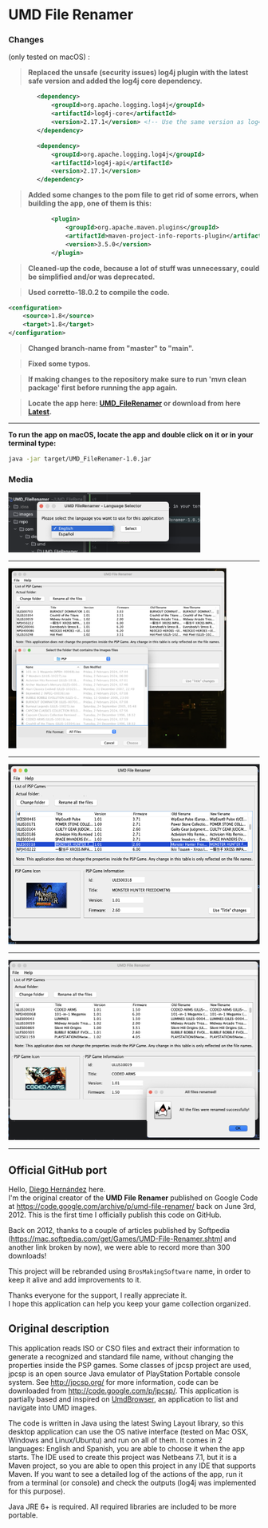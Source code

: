 # UMD File Renamer

### Changes 
(only tested on macOS)          :
> **Replaced the unsafe (security issues) log4j plugin with the latest safe version and added the log4j core dependency.**                 
```xml
        <dependency>
            <groupId>org.apache.logging.log4j</groupId>
            <artifactId>log4j-core</artifactId>
            <version>2.17.1</version> <!-- Use the same version as log4j-api -->
        </dependency>
```
```xml
        <dependency>
            <groupId>org.apache.logging.log4j</groupId>
            <artifactId>log4j-api</artifactId>
            <version>2.17.1</version>
        </dependency>
```

> **Added some changes to the pom file to get rid of some errors, when building the app, one of them is this:**           
```xml
            <plugin>
                <groupId>org.apache.maven.plugins</groupId>
                <artifactId>maven-project-info-reports-plugin</artifactId>
                <version>3.5.0</version>
            </plugin>
```
> **Cleaned-up the code, because a lot of stuff was unnecessary, could be simplified and/or was deprecated.**   

> **Used corretto-18.0.2 to compile the code.**                  

```xml
<configuration>
    <source>1.8</source>
    <target>1.8</target>
</configuration>
```

> **Changed branch-name from "master" to "main".**                          

> **Fixed some typos.**                 

> **If making changes to the repository make sure to run 'mvn clean package' first before running the app again.**              

> **Locate the app here: [UMD_FileRenamer](./target) or download from here [Latest](https://github.com/RobertoTorino/UMD_FileRenamer/releases/tag/v1.0.0).**                

---


**To run the app on macOS, locate the app and double click on it or in your terminal type:**
```bash
java -jar target/UMD_FileRenamer-1.0.jar
```

### Media

<img alt="IMG01.png" height="120" src="images/IMG01.png"/>

---

<img alt="IMG02.png" height="360" src="images/IMG02.png"/>                      

---

<img alt="IMG03.png" height="360" src="images/IMG03.png"/>                      

---

<img alt="IMG04.png" height="360" src="images/IMG04.png"/>                  

---

## Official GitHub port
Hello, [Diego Hernández](https://github.com/iampeluca) here.  
I'm the original creator of the **UMD File Renamer** published on Google Code at https://code.google.com/archive/p/umd-file-renamer/ back on June 3rd, 2012. This is the first time I officially publish this code on GitHub.

Back on 2012, thanks to a couple of articles published by Softpedia (https://mac.softpedia.com/get/Games/UMD-File-Renamer.shtml and another link broken by now), we were able to record more than 300 downloads!

This project will be rebranded using `BrosMakingSoftware` name, in order to keep it alive and add improvements to it.

Thanks everyone for the support, I really appreciate it.  
I hope this application can help you keep your game collection organized.

## Original description
This application reads ISO or CSO files and extract their information to generate a recognized and standard file name, without changing the properties inside the PSP games. Some classes of jpcsp project are used, jpcsp is an open source Java emulator of PlayStation Portable console system. See http://jpcsp.org/ for more information, code can be downloaded from http://code.google.com/p/jpcsp/. This application is partially based and inspired on [UmdBrowser](http://code.google.com/p/jumdbrowser/), an application to list and navigate into UMD images.

The code is written in Java using the latest Swing Layout library, so this desktop application can use the OS native interface (tested on Mac OSX, Windows and Linux/Ubuntu) and run on all of them. It comes in 2 languages: English and Spanish, you are able to choose it when the app starts. The IDE used to create this project was Netbeans 7.1, but it is a Maven project, so you are able to open this project in any IDE that supports Maven. If you want to see a detailed log of the actions of the app, run it from a terminal (or console) and check the outputs (log4j was implemented for this purpose).

Java JRE 6+ is required. All required libraries are included to be more portable.

